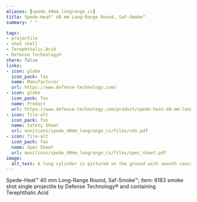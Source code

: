 ```yaml
--- 
aliases: [spede_40mm_longrange_cs] 
title: Spede-Heat™ 40 mm Long-Range Round, Saf-Smoke™ 
summary: " " 

tags:  
- projectile 
- shot shell 
- Terephthalic.Acid 
- Defense Technology® 
share: false 
links:  
- icon: globe 
  icon_pack: fas 
  name: Manufacturer 
  url: https://www.defense-technology.com/ 
- icon: globe 
  icon_pack: fas 
  name: Product 
  url: https://www.defense-technology.com/product/spede-heat-40-mm-long-range-round-saf-smoke/ 
- icon: file-alt  
  icon_pack: fas 
  name: Safety Sheet 
  url: munitions/spede_40mm_longrange_cs/files/sds.pdf 
- icon: file-alt  
  icon_pack: fas 
  name: Spec Sheet 
  url: munitions/spede_40mm_longrange_cs/files/spec_sheet.pdf 
image: 
  alt_text: A long cylinder is pictured on the ground with smooth concrete beneath it. The cylinder is roughly 5 inches long and made of a shiny silver metal, such as aluminum or steel. There is a lip at the bottom like one would find on a shotgun shell. Stamped on the metal are the words `Defence Technology, Spede-Heat, Saf Smoke, 40 millimeter long range - 150 yard, 40 millimeter single projectile.` The lettering on the shell has been damaged and is largely illegible. 
---
```

Spede-Heat™ 40 mm Long-Range Round, Saf-Smoke™; item: 6183 smoke shot single projectile by Defense Technology® and containing Terephthalic.Acid
